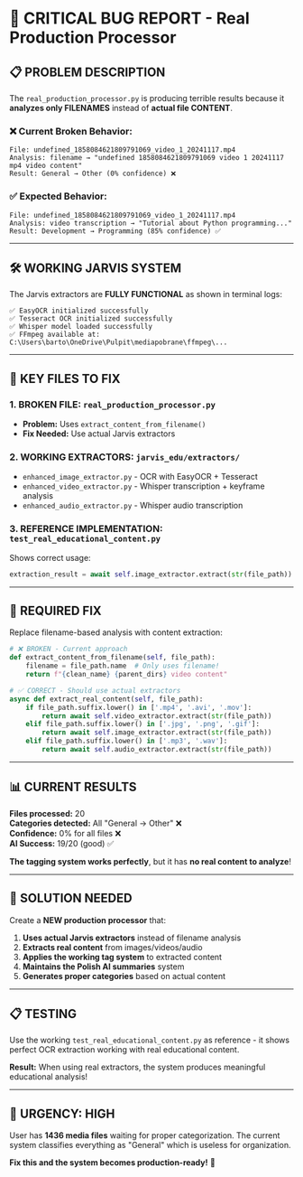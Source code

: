 # 🚨 CRITICAL BUG REPORT - Real Production Processor

## 📋 **PROBLEM DESCRIPTION**

The `real_production_processor.py` is producing terrible results because it **analyzes only FILENAMES** instead of **actual file CONTENT**.

### ❌ **Current Broken Behavior:**
```
File: undefined_1858084621809791069_video_1_20241117.mp4
Analysis: filename → "undefined 1858084621809791069 video 1 20241117 mp4 video content"
Result: General → Other (0% confidence) ❌
```

### ✅ **Expected Behavior:**
```
File: undefined_1858084621809791069_video_1_20241117.mp4
Analysis: video transcription → "Tutorial about Python programming..."
Result: Development → Programming (85% confidence) ✅
```

---

## 🛠️ **WORKING JARVIS SYSTEM**

The Jarvis extractors are **FULLY FUNCTIONAL** as shown in terminal logs:

```
✅ EasyOCR initialized successfully
✅ Tesseract OCR initialized successfully  
✅ Whisper model loaded successfully
✅ FFmpeg available at: C:\Users\barto\OneDrive\Pulpit\mediapobrane\ffmpeg\...
```

---

## 📁 **KEY FILES TO FIX**

### 1. **BROKEN FILE:** `real_production_processor.py`
- **Problem:** Uses `extract_content_from_filename()` 
- **Fix Needed:** Use actual Jarvis extractors

### 2. **WORKING EXTRACTORS:** `jarvis_edu/extractors/`
- `enhanced_image_extractor.py` - OCR with EasyOCR + Tesseract
- `enhanced_video_extractor.py` - Whisper transcription + keyframe analysis  
- `enhanced_audio_extractor.py` - Whisper audio transcription

### 3. **REFERENCE IMPLEMENTATION:** `test_real_educational_content.py`
Shows correct usage:
```python
extraction_result = await self.image_extractor.extract(str(file_path))
```

---

## 🎯 **REQUIRED FIX**

Replace filename-based analysis with content extraction:

```python
# ❌ BROKEN - Current approach
def extract_content_from_filename(self, file_path):
    filename = file_path.name  # Only uses filename!
    return f"{clean_name} {parent_dirs} video content"

# ✅ CORRECT - Should use actual extractors  
async def extract_real_content(self, file_path):
    if file_path.suffix.lower() in ['.mp4', '.avi', '.mov']:
        return await self.video_extractor.extract(str(file_path))
    elif file_path.suffix.lower() in ['.jpg', '.png', '.gif']:
        return await self.image_extractor.extract(str(file_path))
    elif file_path.suffix.lower() in ['.mp3', '.wav']:
        return await self.audio_extractor.extract(str(file_path))
```

---

## 📊 **CURRENT RESULTS**

**Files processed:** 20  
**Categories detected:** All "General → Other" ❌  
**Confidence:** 0% for all files ❌  
**AI Success:** 19/20 (good) ✅  

**The tagging system works perfectly**, but it has **no real content to analyze**!

---

## 🎯 **SOLUTION NEEDED**

Create a **NEW production processor** that:

1. **Uses actual Jarvis extractors** instead of filename analysis
2. **Extracts real content** from images/videos/audio
3. **Applies the working tag system** to extracted content  
4. **Maintains the Polish AI summaries** system
5. **Generates proper categories** based on actual content

---

## 📋 **TESTING**

Use the working `test_real_educational_content.py` as reference - it shows perfect OCR extraction working with real educational content.

**Result:** When using real extractors, the system produces meaningful educational analysis!

---

## 🚀 **URGENCY: HIGH**

User has **1436 media files** waiting for proper categorization. The current system classifies everything as "General" which is useless for organization.

**Fix this and the system becomes production-ready!** 🎉 